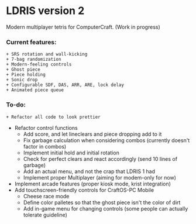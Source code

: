 # LDRIS version 2
Modern multiplayer tetris for ComputerCraft. (Work in progress)

### Current features:
	+ SRS rotation and wall-kicking
	+ 7-bag randomization
	+ Modern-feeling controls
	+ Ghost piece
	+ Piece holding
	+ Sonic drop
	+ Configurable SDF, DAS, ARR, ARE, lock delay
	+ Animated piece queue

### To-do:
	+ Refactor all code to look prettier
  + Refactor control functions
	+ Add score, and let lineclears and piece dropping add to it
	+ Fix garbage calculation when considering combos (currently doesn't factor in combos)
	+ Implement initial hold and initial rotation
	+ Check for perfect clears and react accordingly (send 10 lines of garbage)
	+ Add an actual menu, and not the crap that LDRIS 1 had
	+ Implement proper Multiplayer (aiming for modem-only for now)
  + Implement arcade features (proper kiosk mode, krist integration)
  + Add touchscreen-friendly controls for CraftOS-PC Mobile
	+ Cheese race mode
	+ Define color palletes so that the ghost piece isn't the color of dirt
	+ Add in-game menu for changing controls (some people can actually tolerate guideline)
